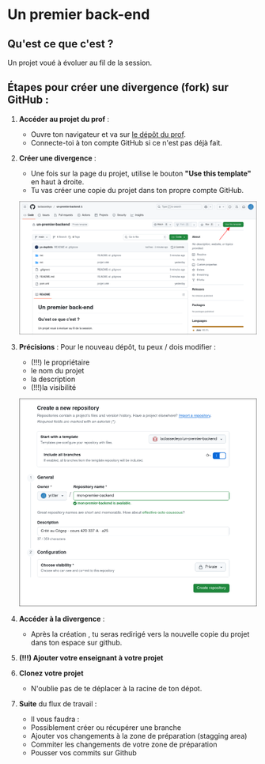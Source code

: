 # Un premier back-end

## Qu'est ce que c'est ?

Un projet voué à évoluer au fil de la session.

## Étapes pour créer une divergence (fork) sur GitHub :

1. **Accéder au projet du prof** :
   - Ouvre ton navigateur et va sur [le dépôt du prof](https://github.com/laclassedeyo/un-premier-backend/).
   - Connecte-toi à ton compte GitHub si ce n'est pas déjà fait.

2. **Créer une divergence** :
   - Une fois sur la page du projet, utilise le bouton **"Use this template"** en haut à droite.
   - Tu vas créer une copie du projet dans ton propre compte GitHub.
      
   ![utilise le bouton "Use this template"](./rsc/page-daccueil.png)

3. **Précisions** :
   Pour le nouveau dépôt, tu peux / dois modifier :
   - (!!!) le propriétaire
   - le nom du projet
   - la description
   - (!!!)la visibilité
   
   ![Précisions pour le nouveau dépôt"](./rsc/precisions_creation_depot.png)


4. **Accéder à la divergence** :
   - Après la création , tu seras redirigé vers la nouvelle copie du projet dans ton espace sur github.
   
5. **(!!!) Ajouter votre enseignant à votre projet**
   
6. **Clonez votre projet**
   - N'oublie pas de te déplacer à la racine de ton dépot.

7. **Suite** du flux de travail :
   - Il vous faudra : 
   - Possiblement créer ou récupérer une branche
   - Ajouter vos changements à la zone de préparation (stagging area)
   - Commiter les changements de votre zone de préparation
   - Pousser vos commits sur Github
